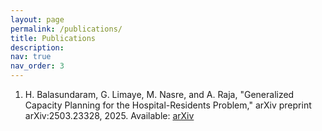 ```yaml
---
layout: page
permalink: /publications/
title: Publications
description: 
nav: true
nav_order: 3
---
```


<!-- Submitted Publications:

1. Haricharan Balasundaram, Krishna Jagannathan: Learning to Transmit Over Unknown Erasure Channels with Empirical Erasure Rate Feedback, IEEE Information Theory Workshop (ITW) 2025

2. Haricharan Balasundaram, Andrew Thangaraj: Estimating Uniformity of Missing and Sparsely Observed Parts of Distributions, IEEE Information Theory Workshop (ITW) 2025 -->

1. H. Balasundaram, G. Limaye, M. Nasre, and A. Raja, "Generalized Capacity Planning for the Hospital-Residents Problem," arXiv preprint arXiv:2503.23328, 2025. Available: [arXiv](https://arxiv.org/abs/2503.23328)
